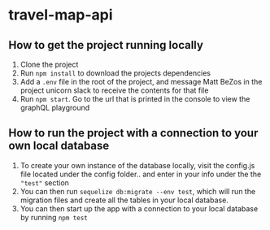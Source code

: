 # travel-map-api

## How to get the project running locally
1. Clone the project
2. Run `npm install` to download the projects dependencies
3. Add a `.env` file in the root of the project, and message Matt BeZos in the project unicorn slack to receive the contents for that file
4. Run `npm start`. Go to the url that is printed in the console to view the graphQL playground

## How to run the project with a connection to your own local database
1. To create your own instance of the database locally, visit the config.js file located under the config folder.. and enter in your info under the the `"test"` section
2. You can then run `sequelize db:migrate --env test`, which will run the migration files and create all the tables in your local database.
3. You can then start up the app with a connection to your local database by running `npm test`
